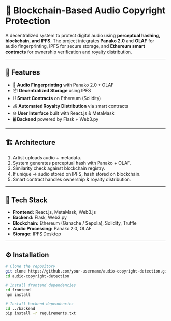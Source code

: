 # 🎵 Blockchain-Based Audio Copyright Protection

A decentralized system to protect digital audio using **perceptual hashing, blockchain, and IPFS**. The project integrates **Panako 2.0** and **OLAF** for audio fingerprinting, IPFS for secure storage, and **Ethereum smart contracts** for ownership verification and royalty distribution.

---

## 🚀 Features
- 🔐 **Audio Fingerprinting** with Panako 2.0 + OLAF  
- 📦 **Decentralized Storage** using IPFS  
- ⛓️ **Smart Contracts** on Ethereum (Solidity)  
- 💰 **Automated Royalty Distribution** via smart contracts  
- 🌐 **User Interface** built with React.js & MetaMask  
- 🖥️ **Backend** powered by Flask + Web3.py  

---

## 🏗️ Architecture
1. Artist uploads audio + metadata.  
2. System generates perceptual hash with Panako + OLAF.  
3. Similarity check against blockchain registry.  
4. If unique → audio stored on IPFS, hash stored on blockchain.  
5. Smart contract handles ownership & royalty distribution.  

---

## 📂 Tech Stack
- **Frontend:** React.js, MetaMask, Web3.js  
- **Backend:** Flask, Web3.py  
- **Blockchain:** Ethereum (Ganache / Sepolia), Solidity, Truffle  
- **Audio Processing:** Panako 2.0, OLAF  
- **Storage:** IPFS Desktop  

---

## ⚙️ Installation
```bash
# Clone the repository
git clone https://github.com/your-username/audio-copyright-detection.git
cd audio-copyright-detection

# Install frontend dependencies
cd frontend
npm install

# Install backend dependencies
cd ../backend
pip install -r requirements.txt
